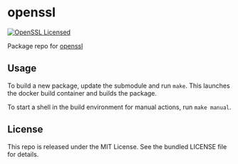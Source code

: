 openssl
==========

[![OpenSSL Licensed](http://img.shields.io/badge/license-OpenSSL-green.svg)](https://tldrlegal.com/license/openssl-license-(openssl))

Package repo for [openssl](http://openssl.org/)

## Usage

To build a new package, update the submodule and run `make`. This launches the docker build container and builds the package.

To start a shell in the build environment for manual actions, run `make manual`.

## License

This repo is released under the MIT License. See the bundled LICENSE file for details.


